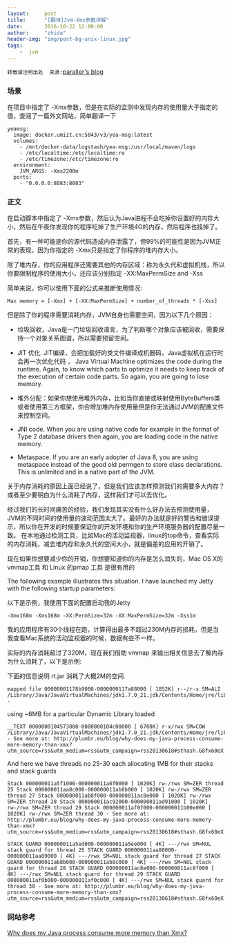 ```yaml
---
layout:     post
title:      "[翻译]Jvm-Xmx参数详解"
date:       2016-10-22 12:00:00
author:     "zhida"
header-img: "img/post-bg-unix-linux.jpg"
tags:
    -  jvm
---
```


`转载请注明出处  来源:`[paraller's blog](http://www.paraller.com)


### 场景

在项目中指定了 -Xmx参数，但是在实际的监测中发现内存的使用量大于指定的值，查阅了一篇外文网站，简单翻译一下
```
yeamsg:
  image: docker.umiit.cn:5043/v3/yea-msg:latest
  volumes:
    - /mnt/docker-data/logstash/yea-msg:/usr/local/maven/logs
    - /etc/localtime:/etc/localtime:ro
    - /etc/timezone:/etc/timezone:ro
  environment: 
    JVM_ARGS: -Xmx2200m
  ports:
    - "0.0.0.0:8083:8083"
```


### 正文

在启动脚本中指定了 -Xmx参数，然后认为Java进程不会吃掉你设置好的内存大小，然后在午夜你发现你的程序吃掉了生产环境4G的内存，然后程序也挂掉了。

首先，有一种可能是你的源代码造成内存泄露了，但99%的可能性是因为JVM正常的表现，因为你指定的 -Xmx只是指定了你程序的堆内存大小。

除了堆内存，你的应用程序还需要其他的内存区域：称为永久代和虚拟机栈，所以你要限制程序的使用大小，还应该分别指定 -XX:MaxPermSize and -Xss

简单来说，你可以使用下面的公式来推断使用情况:

```
Max memory = [-Xmx] + [-XX:MaxPermSize] + number_of_threads * [-Xss] 
```

但是除了你的程序需要消耗内存，JVM自身也需要空间，因为以下几个原因：

- 垃圾回收，Java是一门垃圾回收语言，为了判断哪个对象应该被回收，需要保持一个对象关系图谱，所以需要预留空间。

- JIT 优化. JIT编译，会把加载好的类文件编译成机器码，Java虚拟机在运行时会再一次优化代码 ，
Java Virtual Machine optimizes the code during the runtime. Again, to know which parts to optimize it needs to keep track of the execution of certain code parts. So again, you are going to lose memory.

- 堆外分配：如果你想使用堆外内存，比如当你直接或映射使用ByteBuffers类或者使用第三方框架，你会增加堆内存使用量但是你无法通过JVM的配置文件来控制空间。

- JNI code.  When you are using native code for example in the format of Type 2 database drivers then again, you are loading code in the native memory.

- Metaspace. If you are an early adopter of Java 8, you are using metaspace instead of the good old permgen to store class declarations. This is unlimited and in a native part of the JVM.

关于内存消耗的原因上面已经说了，但是我们应该怎样预测我们的需要多大内存？或者至少要明白为什么消耗了内存，这样我们才可以去优化。

经过我们的长时间痛苦的经验，我们发现其实没有什么好办法去预测使用量，JVM的不同时间的使用量的波动范围太大了。最好的办法就是好的警告和错误提示，所以你在开发的时候要保证你的开发环境和你的生产环境服务器的配置尽量一致。
在本地通过检测工具，比如Mac的活动监视器，linux的top命令，查看实际的内存消耗，减去堆内存和永久代的空间大小，就是偏差的应用的开销了。

现在如果你想要减少你的开销，你想要知道你的内存是怎么消失的，Mac OS X的vmmap工具 和 Linux 的pmap 工具 是很有用的

The following example illustrates this situation. I have launched my Jetty with the following startup parameters:

以下是示例，我使用下面的配置启动我的Jetty

```
-Xmx168m -Xms168m -XX:PermSize=32m -XX:MaxPermSize=32m -Xss1m 
```

我的应用程序有30个线程在跑，计算得出最多不超过230M内存的损耗，但是当我查看Mac系统的活动监视器的时候，数据有些不一样。

实际的内存消耗超过了320M，现在我们借助 vmmap <pid> 来输出相关信息去了解内存为什么消耗了，以下是示例:

下面的信息说明 rt.jar 消耗了大概2M的空间.

```
mapped file 00000001178b9000-0000000117a88000 [ 1852K] r--/r-x SM=ALI /Library/Java/JavaVirtualMachines/jdk1.7.0_21.jdk/Contents/Home/jre/lib/rt.jar - 
```

using ~6MB for a particular Dynamic Library loaded

```
__TEXT 0000000104573000-0000000104c00000 [ 6708K] r-x/rwx SM=COW /Library/Java/JavaVirtualMachines/jdk1.7.0_21.jdk/Contents/Home/jre/lib/server/libjvm.dylib - See more at: http://plumbr.eu/blog/why-does-my-java-process-consume-more-memory-than-xmx?utm_source=rss&utm_medium=rss&utm_campaign=rss20130618#sthash.G8fx60eX.dpuf

```

And here we have threads no 25-30 each allocating 1MB for their stacks and stack guards

```
Stack 000000011a5f1000-000000011a6f0000 [ 1020K] rw-/rwx SM=ZER thread 25 Stack 000000011aa8c000-000000011ab8b000 [ 1020K] rw-/rwx SM=ZER thread 27 Stack 000000011ab8f000-000000011ac8e000 [ 1020K] rw-/rwx SM=ZER thread 28 Stack 000000011ac92000-000000011ad91000 [ 1020K] rw-/rwx SM=ZER thread 29 Stack 000000011af0f000-000000011b00e000 [ 1020K] rw-/rwx SM=ZER thread 30 - See more at: http://plumbr.eu/blog/why-does-my-java-process-consume-more-memory-than-xmx?utm_source=rss&utm_medium=rss&utm_campaign=rss20130618#sthash.G8fx60eX.dpuf

```

```
STACK GUARD 000000011a5ed000-000000011a5ee000 [ 4K] ---/rwx SM=NUL stack guard for thread 25 STACK GUARD 000000011aa88000-000000011aa89000 [ 4K] ---/rwx SM=NUL stack guard for thread 27 STACK GUARD 000000011ab8b000-000000011ab8c000 [ 4K] ---/rwx SM=NUL stack guard for thread 28 STACK GUARD 000000011ac8e000-000000011ac8f000 [ 4K] ---/rwx SM=NUL stack guard for thread 29 STACK GUARD 000000011af0b000-000000011af0c000 [ 4K] ---/rwx SM=NUL stack guard for thread 30 - See more at: http://plumbr.eu/blog/why-does-my-java-process-consume-more-memory-than-xmx?utm_source=rss&utm_medium=rss&utm_campaign=rss20130618#sthash.G8fx60eX.dpuf

```

### 网站参考
[Why does my Java process consume more memory than Xmx?](https://dzone.com/articles/why-does-my-java-process)